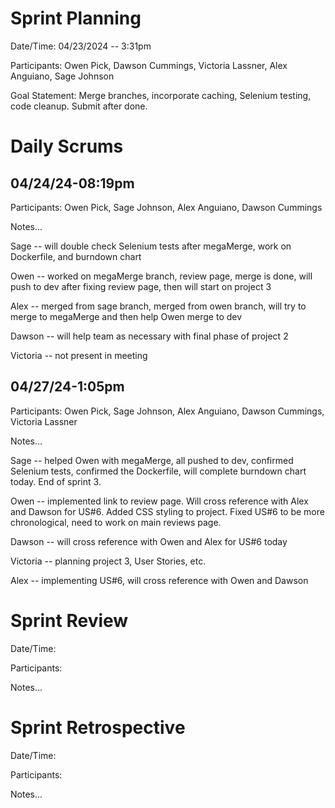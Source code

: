# Sprint Planning

Date/Time: 04/23/2024 -- 3:31pm

Participants: Owen Pick, Dawson Cummings, Victoria Lassner, Alex Anguiano, Sage Johnson

Goal Statement:  Merge branches, incorporate caching, Selenium testing, code cleanup. Submit after done.

# Daily Scrums

## 04/24/24-08:19pm

Participants: Owen Pick, Sage Johnson, Alex Anguiano, Dawson Cummings

Notes...

Sage -- will double check Selenium tests after megaMerge, work on Dockerfile, and burndown chart

Owen -- worked on megaMerge branch, review page, merge is done, will push to dev after fixing review page, then will start on project 3

Alex -- merged from sage branch, merged from owen branch, will try to merge to megaMerge and then help Owen merge to dev

Dawson -- will help team as necessary with final phase of project 2

Victoria -- not present in meeting

## 04/27/24-1:05pm

Participants: Owen Pick, Sage Johnson, Alex Anguiano, Dawson Cummings, Victoria Lassner

Notes...

Sage -- helped Owen with megaMerge, all pushed to dev, confirmed Selenium tests, confirmed the Dockerfile, will complete burndown chart today. End of sprint 3.

Owen -- implemented link to review page. Will cross reference with Alex and Dawson for US#6. Added CSS styling to project. Fixed US#6 to be more chronological, need to work on main reviews page.

Dawson -- will cross reference with Owen and Alex for US#6 today

Victoria -- planning project 3, User Stories, etc.

Alex -- implementing US#6, will cross reference with Owen and Dawson



# Sprint Review

Date/Time: 

Participants: 

Notes...

# Sprint Retrospective

Date/Time: 

Participants: 

Notes...
